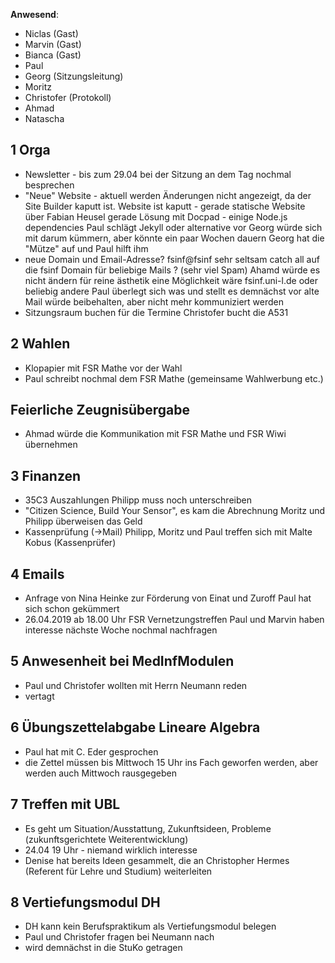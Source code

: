---
---

**Anwesend**:

- Niclas (Gast)
- Marvin (Gast)
- Bianca (Gast)
- Paul
- Georg (Sitzungsleitung)
- Moritz
- Christofer (Protokoll)
- Ahmad
- Natascha

## 1 Orga

- Newsletter - bis zum 29.04 bei der Sitzung an dem Tag nochmal besprechen
- "Neue" Website - aktuell werden Änderungen nicht angezeigt, da der Site Builder kaputt ist.
  Website ist kaputt - gerade statische Website über Fabian Heusel
  gerade Lösung mit Docpad - einige Node.js dependencies
  Paul schlägt Jekyll oder alternative vor
  Georg würde sich mit darum kümmern, aber könnte ein paar Wochen dauern
  Georg hat die "Mütze" auf und Paul hilft ihm
- neue Domain und Email-Adresse?
  fsinf@fsinf sehr seltsam
  catch all auf die fsinf Domain für beliebige Mails ? (sehr viel Spam)
  Ahamd würde es nicht ändern für reine ästhetik
  eine Möglichkeit wäre fsinf.uni-l.de oder beliebig andere
  Paul überlegt sich was und stellt es demnächst vor
  alte Mail würde beibehalten, aber nicht mehr kommuniziert werden
- Sitzungsraum buchen für die Termine
  Christofer bucht die A531

## 2 Wahlen

- Klopapier mit FSR Mathe vor der Wahl
- Paul schreibt nochmal dem FSR Mathe (gemeinsame Wahlwerbung etc.)

## Feierliche Zeugnisübergabe

- Ahmad würde die Kommunikation mit FSR Mathe und FSR Wiwi übernehmen

## 3 Finanzen

- 35C3 Auszahlungen
  Philipp muss noch unterschreiben
- "Citizen Science, Build Your Sensor", es kam die Abrechnung
  Moritz und Philipp überweisen das Geld
- Kassenprüfung (→Mail)
  Philipp, Moritz und Paul treffen sich mit Malte Kobus (Kassenprüfer)

## 4 Emails

- Anfrage von Nina Heinke zur Förderung von Einat und Zuroff
  Paul hat sich schon gekümmert
- 26.04.2019 ab 18.00 Uhr FSR Vernetzungstreffen
  Paul und Marvin haben interesse
  nächste Woche nochmal nachfragen

## 5 Anwesenheit bei MedInfModulen

- Paul und Christofer wollten mit Herrn Neumann reden
- vertagt

## 6 Übungszettelabgabe Lineare Algebra

- Paul hat mit C. Eder gesprochen
- die Zettel müssen bis Mittwoch 15 Uhr ins Fach geworfen werden, aber werden auch Mittwoch rausgegeben

## 7 Treffen mit UBL

- Es geht um Situation/Ausstattung, Zukunftsideen, Probleme (zukunftsgerichtete Weiterentwicklung)
- 24.04 19 Uhr - niemand wirklich interesse
- Denise hat bereits Ideen gesammelt, die an Christopher Hermes (Referent für Lehre und Studium) weiterleiten

## 8 Vertiefungsmodul DH

- DH kann kein Berufspraktikum als Vertiefungsmodul belegen
- Paul und Christofer fragen bei Neumann nach
- wird demnächst in die StuKo getragen
